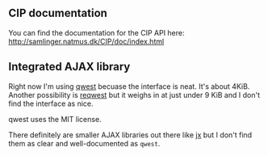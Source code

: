 CIP documentation
-----------------
You can find the documentation for the CIP API here: <http://samlinger.natmus.dk/CIP/doc/index.html>

Integrated AJAX library
-----------------------
Right now I'm using [qwest] becuase the interface is neat. It's about 4KiB.
Another possibility is [reqwest] but it weighs in at just under 9 KiB and I
don't find the interface as nice.

qwest uses the MIT license.

[qwest]: https://github.com/pyrsmk/qwest
[reqwest]: https://github.com/ded/reqwest

There definitely are smaller AJAX libraries out there like [jx] but I don't find
them as clear and well-documented as `qwest`.

[jx]: http://www.openjs.com/scripts/jx/
